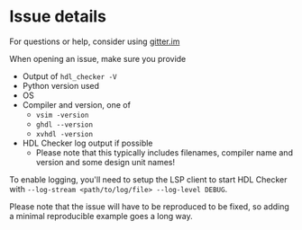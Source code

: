 # Issue details

For questions or help, consider using [gitter.im](https://gitter.im/suoto/hdl_checker)

When opening an issue, make sure you provide

* Output of `hdl_checker -V`
* Python version used
* OS
* Compiler and version, one of
  * `vsim -version`
  * `ghdl --version`
  * `xvhdl -version`
* HDL Checker log output if possible
  * Please note that this typically includes filenames, compiler name and version and some design unit names!

To enable logging, you'll need to setup the LSP client to start HDL Checker with `--log-stream <path/to/log/file> --log-level DEBUG`.

Please note that the issue will have to be reproduced to be fixed, so adding a minimal reproducible example goes a long way.
